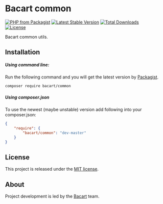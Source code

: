 Bacart common
=============
[![PHP from Packagist](https://img.shields.io/packagist/php-v/symfony/symfony.svg)](https://packagist.org/packages/bacart/common)
[![Latest Stable Version](https://poser.pugx.org/bacart/common/v/stable.png)](https://packagist.org/packages/bacart/common)
[![Total Downloads](https://poser.pugx.org/bacart/common/downloads.svg)](https://packagist.org/packages/bacart/common)
[![License](https://poser.pugx.org/bacart/common/license.svg)](LICENSE)

Bacart common utils.

Installation
------------
##### Using command line:
Run the following command and you will get the latest version by [Packagist][1].

```bash
composer require bacart/common
```

##### Using composer.json
To use the newest (maybe unstable) version add following into your composer.json:

```json
{
    "require": {
        "bacart/common": "dev-master"
    }
}
```

License
-------
This project is released under the [MIT license](LICENSE).

About
-----
Project development is led by the [Bacart][2] team.

[1]: https://packagist.org/packages/bacart/common
[2]: https://github.com/bacart
